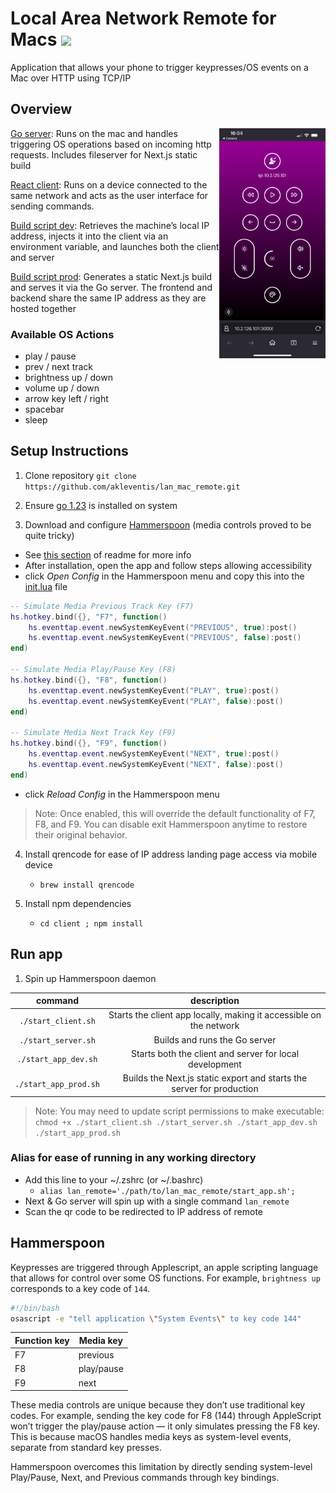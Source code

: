 # Local Area Network Remote for Macs <img width=40 src="https://github.com/user-attachments/assets/b44303e5-06da-40d2-9a08-08285e3dc008" />
Application that allows your phone to trigger keypresses/OS events on a Mac over HTTP using TCP/IP

## Overview
<img align='right' width=170 src="screen.PNG" />

[Go server](./server/api.go): Runs on the mac and handles triggering OS operations based on incoming http requests. Includes fileserver for Next.js static build

[React client](./client/): Runs on a device connected to the same network and acts as the user interface for sending commands.

[Build script dev](./start_app_dev.sh): Retrieves the machine’s local IP address, injects it into the client via an environment variable, and launches both the client and server

[Build script prod](./start_app_prod.sh): Generates a static Next.js build and serves it via the Go server. The frontend and backend share the same IP address as they are hosted together

### Available OS Actions
- play / pause
- prev / next track
- brightness up / down
- volume up / down
- arrow key left / right
- spacebar
- sleep

## Setup Instructions
1. Clone repository `git clone https://github.com/akleventis/lan_mac_remote.git`

1. Ensure [go 1.23](https://go.dev/doc/install) is installed on system 

1. Download and configure [Hammerspoon](https://www.hammerspoon.org/) (media controls proved to be quite tricky)
- See [this section](#hammerspoon) of readme for more info
- After installation, open the app and follow steps allowing accessibility
- click *Open Config* in the Hammerspoon menu and copy this into the [init.lua](./init.lua) file
```lua
-- Simulate Media Previous Track Key (F7)
hs.hotkey.bind({}, "F7", function()
    hs.eventtap.event.newSystemKeyEvent("PREVIOUS", true):post()
    hs.eventtap.event.newSystemKeyEvent("PREVIOUS", false):post()
end)

-- Simulate Media Play/Pause Key (F8)
hs.hotkey.bind({}, "F8", function()
    hs.eventtap.event.newSystemKeyEvent("PLAY", true):post()
    hs.eventtap.event.newSystemKeyEvent("PLAY", false):post()
end)

-- Simulate Media Next Track Key (F9)
hs.hotkey.bind({}, "F9", function()
    hs.eventtap.event.newSystemKeyEvent("NEXT", true):post()
    hs.eventtap.event.newSystemKeyEvent("NEXT", false):post()
end)
```
- click *Reload Config* in the Hammerspoon menu
> Note: Once enabled, this will override the default functionality of F7, F8, and F9. You can disable exit Hammerspoon anytime to restore their original behavior.

4. Install qrencode for ease of IP address landing page access via mobile device
    - `brew install qrencode`

5. Install npm dependencies
    -  `cd client ; npm install`

## Run app
1. Spin up Hammerspoon daemon

|command | description|
| :--: | :--: |
|`./start_client.sh`| Starts the client app locally, making it accessible on the network |
|`./start_server.sh`| Builds and runs the Go server |
|`./start_app_dev.sh`| Starts both the client and server for local development |
|`./start_app_prod.sh`| Builds the Next.js static export and starts the server for production |

> Note: You may need to update script permissions to make executable: `chmod +x ./start_client.sh ./start_server.sh ./start_app_dev.sh ./start_app_prod.sh`

### Alias for ease of running in any working directory
- Add this line to your ~/.zshrc (or ~/.bashrc)
  - `alias lan_remote='./path/to/lan_mac_remote/start_app.sh';`
- Next & Go server will spin up with a single command `lan_remote`
- Scan the qr code to be redirected to IP address of remote

## Hammerspoon
Keypresses are triggered through Applescript, an apple scripting language that allows for control over some OS functions. For example, `brightness up` corresponds to a key code of `144`.

```bash
#!/bin/bash
osascript -e "tell application \"System Events\" to key code 144"
```

|Function key|Media key|
-|-
|F7|previous|
|F8|play/pause|
|F9|next|

These media controls are unique because they don’t use traditional key codes. For example, sending the key code for F8 (144) through AppleScript won’t trigger the play/pause action — it only simulates pressing the F8 key. This is because macOS handles media keys as system-level events, separate from standard key presses. 

Hammerspoon overcomes this limitation by directly sending system-level Play/Pause, Next, and Previous commands through key bindings.
